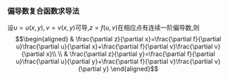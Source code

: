 ### 偏导数复合函数求导法
设$u=u(x, y), v=v(x, y)$可导,$z=f(u,v)$在相应点有连续一阶偏导数,则
$$\begin{aligned}
& \frac{\partial z}{\partial x}=\frac{\partial f}{\partial u}\frac{\partial u}{\partial x}+\frac{\partial f}{\partial v}\frac{\partial v}{\partial x}\\
\\
& \frac{\partial z}{\partial y}=\frac{\partial f}{\partial u}\frac{\partial u}{\partial y}+\frac{\partial f}{\partial v}\frac{\partial v}{\partial y}
\end{aligned}$$
